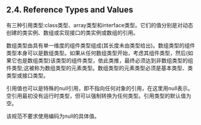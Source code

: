 ## 2.4. Reference Types and Values
有三种引用类型:class类型、array类型和interface类型。它们的值分别是对动态创建的类实例、数组或实现接口的类实例或数组的引用。

数组类型由具有单一维度的组件类型组成(其长度未由类型给出)。数组类型的组件类型本身可以是数组类型。如果从任何数组类型开始，考虑其组件类型，然后(如果它也是数组类型)该类型的组件类型，依此类推，最终必须达到非数组类型的组件类型;这被称为数组类型的元素类型。数组类型的元素类型必须是基本类型、类类型或接口类型。

引用值也可以是特殊的null引用，即不指向任何对象的引用，在这里用null表示。空引用最初没有运行时类型，但可以强制转换为任何类型。引用类型的默认值为空。

该规范不要求使用编码为null的具体值。